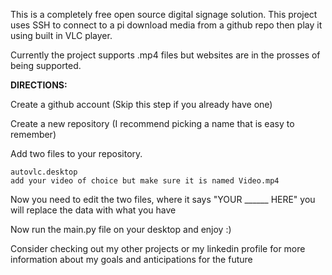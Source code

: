 This is a completely free open source digital signage solution. This project uses SSH to connect to a pi download media from a github repo then play it using built in VLC player.

Currently the project supports .mp4 files but websites are in the prosses of being supported.

**DIRECTIONS:**

Create a github account (Skip this step if you already have one)

Create a new repository (I recommend picking a name that is easy to remember)

Add two files to your repository.

    autovlc.desktop
    add your video of choice but make sure it is named Video.mp4

Now you need to edit the two files, where it says "YOUR ______ HERE" you will replace the data with what you have

Now run the main.py file on your desktop and enjoy :)


Consider checking out my other projects or my linkedin profile for more information about my goals and anticipations for the future
